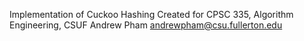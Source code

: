 Implementation of Cuckoo Hashing 
Created for CPSC 335, Algorithm Engineering, CSUF
Andrew Pham andrewpham@csu.fullerton.edu
